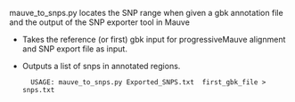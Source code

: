 mauve_to_snps.py locates the SNP range when given a gbk annotation file and the output of the SNP exporter tool in Mauve


- Takes the reference (or first) gbk input for progressiveMauve alignment and SNP export file as input.
- Outputs a list of snps in annotated regions.


		USAGE: mauve_to_snps.py Exported_SNPS.txt  first_gbk_file > snps.txt  

